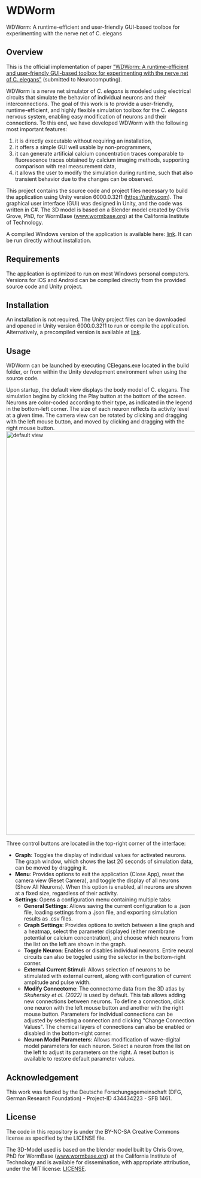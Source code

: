 # WDWorm
WDWorm: A runtime-efficient and user-friendly GUI-based toolbox for experimenting with the nerve net of C. elegans

## Overview

This is the official implementation of paper ["WDWorm: A runtime-efficient and user-friendly GUI-based toolbox for experimenting with the nerve net of C. elegans"](https://www.ssrn.com/abstract=5291111) (submitted to Neurocomputing).

WDWorm is a nerve net simulator of *C. elegans* is modeled using electrical circuits that simulate the behavior of individual neurons and their interconnections. The goal of this work is to provide a user-friendly, runtime-efficient, and highly flexible simulation toolbox for the *C. elegans* nervous system, enabling easy modification of neurons and their connections. To this end, we have developed WDWorm with the following most important features: 
1. it is directly executable without requiring an installation, 
2. it offers a simple GUI well usable by non-programmers, 
3. it can generate artificial calcium concentration traces comparable to fluorescence traces obtained by calcium imaging methods, supporting comparison with real measurement data, 
4. it allows the user to modify the simulation during runtime, such that also transient behavior due to the changes can be observed.

This project contains the source code and project files necessary to build the application using Unity version 6000.0.32f1 (https://unity.com). The graphical user interface (GUI) was designed in Unity, and the code was written in C#. The 3D model is based on a Blender model created by Chris Grove, PhD, for WormBase (www.wormbase.org) at the California Institute of Technology.

A compiled Windows version of the application is available here: [link](github.com). It can be run directly without installation.


## Requirements
The application is optimized to run on most Windows personal computers. Versions for iOS and Android can be compiled directly from the provided source code and Unity project.

## Installation
An installation is not required. The Unity project files can be downloaded and opened in Unity version 6000.0.32f1 to run or compile the application. Alternatively, a precompiled version is available at [link](github.com).

## Usage
WDWorm can be launched by executing CElegans.exe located in the build folder, or from within the Unity development environment when using the source code.

Upon startup, the default view displays the body model of C. elegans. The simulation begins by clicking the Play button at the bottom of the screen. Neurons are color-coded according to their type, as indicated in the legend in the bottom-left corner. The size of each neuron reflects its activity level at a given time. The camera view can be rotated by clicking and dragging with the left mouse button, and moved by clicking and dragging with the right mouse button.
<img width="1919" height="1079" alt="default view" src="https://github.com/user-attachments/assets/d61db563-8841-44e2-82cd-ff9f386833da" />

Three control buttons are located in the top-right corner of the interface:
- **Graph**: Toggles the display of individual values for activated neurons. The graph window, which shows the last 20 seconds of simulation data, can be moved by dragging it.
- **Menu**: Provides options to exit the application (Close App), reset the camera view (Reset Camera), and toggle the display of all neurons (Show All Neurons). When this option is enabled, all neurons are shown at a fixed size, regardless of their activity.
- **Settings**: Opens a configuration menu containing multiple tabs:
  - **General Settings**: Allows saving the current configuration to a .json file, loading settings from a .json file, and exporting simulation results as .csv files.
  - **Graph Settings**: Provides options to switch between a line graph and a heatmap, select the parameter displayed (either membrane potential or calcium concentration), and choose which neurons from the list on the left are shown in the graph.
  - **Toggle Neuron**: Enables or disables individual neurons. Entire neural circuits can also be toggled using the selector in the bottom-right corner.
  - **External Current Stimuli**: Allows selection of neurons to be stimulated with external current, along with configuration of current amplitude and pulse width.
  - **Modify Connectome**: The connectome data from the 3D atlas by *Skuhersky et al. (2022)* is used by default. This tab allows adding new connections between neurons. To define a connection, click one neuron with the left mouse button and another with the right mouse button. Parameters for individual connections can be adjusted by selecting a connection and clicking "Change Connection Values". The chemical layers of connections can also be enabled or disabled in the bottom-right corner.
  - **Neuron Model Parameters**: Allows modification of wave-digital model parameters for each neuron. Select a neuron from the list on the left to adjust its parameters on the right. A reset button is available to restore default parameter values.


## Acknowledgement
This work was funded by the Deutsche Forschungsgemeinschaft (DFG, German Research Foundation) - Project-ID 434434223 - SFB 1461.

## License
The code in this repository is under the BY-NC-SA Creative Commons license as specified by the LICENSE file.

The 3D-Model used is based on the blender model built by Chris Grove, PhD for WormBase (www.wormbase.org) at the California Institute of Technology and is available for dissemination, with appropriate attribution, under the MIT license: [LICENSE](https://opensource.org/license/mit).
